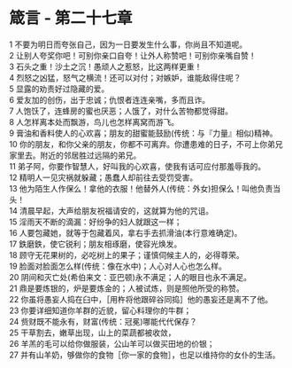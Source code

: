 # 箴言 - 第二十七章
  
 1 不要为明日而夸张自己，因为一日要发生什么事，你尚且不知道呢。  
 2 让别人夸奖你吧！可别你亲口自夸！让外人称赞吧！可别你亲嘴自赞！  
 3 石头之重！沙土之沉！愚顽人之惹怒，比这两样更重！  
 4 烈怒之凶猛，怒气之横流！还可以对付；对嫉妒，谁能敌得住呢？  
 5 显露的劝责好过隐藏的爱。  
 6 爱友加的创伤，出于忠诚；仇恨者连连亲嘴，多而且诈。  
 7 人饱饫了，连蜂房的蜜也厌恶；人饿了，对什么苦物都觉得甜。  
 8 人怎样离本处而飘游，鸟儿也怎样离窝而游飞。  
 9 膏油和香料使人的心欢喜；朋友的甜蜜能鼓励(传统：与『力量』相似)精神。  
 10 你的朋友，和你父亲的朋友，你都不可离弃。你遭患难的日子，不可上你弟兄家里去。附近的邻居胜过远隔的弟兄。  
 11 弟子阿，你要作智慧人，好叫我的心欢喜，使我有话可应付那羞辱我的。  
 12 精明人一见灾祸就躲藏；愚蠢人却前往去受罚受害。  
 13 他为陌生人作保么！拿他的衣服！他替外人(传统：外女)担保么！叫他负责当头！  
 14 清晨早起，大声给朋友祝福请安的，这就算为他的咒诅。  
 15 淫雨天不断的滴漏：好纷争的妇人就跟这一样；  
 16 人要包藏她，就等于包藏着风，拿右手去抓滑油(本行意难确定)。  
 17 鉄磨鉄，使它锐利；朋友相琢磨，使容光焕发。  
 18 顾守无花果树的，必吃树上的果子；谨慎伺候主人的，必得尊荣。  
 19 脸面对脸面怎么样(传统：像在水中)；人心对人心也怎么样。  
 20 阴间和灭亡处(希伯来文：亚巴顿)永不满足；人的眼目也永不满足。  
 21 鼎是要炼银的，炉是要炼金的；人被试炼，则是照他所受的称赞。  
 22 你虽将愚妄人捣在臼中，［用杵将他跟碎谷同捣］他的愚妄还是离不了他。  
 23 你要详细知道你羊群的近貌，留心料理你的牛群；  
 24 赀财既不能永有，财富(传统：冠冕)哪能代代保存？  
 25 干草割去，嫩草出现，山上的菜蔬都被收敛，  
 26 羊羔的毛可以给你做服装，公山羊可以做买田地的价银；  
 27 并有山羊奶，够做你的食物［你一家的食物］，也足以维持你的女仆的生活。